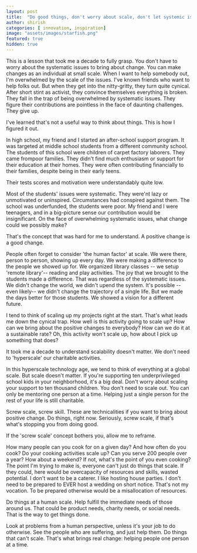 ```yaml
---
layout: post
title:  "Do good things, don't worry about scale, don't let systemic issues stop you"
author: shirish
categories: [ innovation, inspiration]
image: "assets/images/starfish.png"
featured: true
hidden: true
---
```


This is a lesson that took me a decade to fully grasp. You don't have to worry about the systematic issues to bring about change. You can make changes as an individual at small scale. When I want to help somebody out, I'm overwhelmed by the scale of the issues. I've known friends who want to help folks out. But when they get into the nitty-gritty, they turn quite cynical. After short stint as activist, they convince themselves everything is broken. They fall in the trap of being overwhelmed by systematic issues. They figure their contributions are pointless in the face of daunting challenges. They give up.

I've learned that's not a useful way to think about things. This is how I figured it out.

In high school, my friend and I started an after-school support program. It was targeted at middle school students from a different community school.
 The students of this school were children of carpet factory laborers. They came frompoor families. They didn't find much enthusiasm or support for their education at their homes. They were often contributing financially to their families, despite being in their early teens.

 Their tests scores and motivation were understandably quite low.

Most of the students' issues were systematic. They were'nt lazy or unmotivated or uninspired. Circumstances had conspired against them. The school was underfunded, the students were poor. My friend and I were teenagers, and in a big-picture sense our contribution would be insignificant. On the face of overwhelming systematic issues, what change could we possibly make?

That's the concept that was hard for me to understand. A positive change is a good change.

People often forget to consider 'the human factor' at scale. We were there, person to person, showing up every day. We were making a difference to the people we showed up for. We organized library classes -- we setup 'remote library'-- reading and play activities. The joy that we brought to the students made a difference. That was regardless of the systematic issues. We didn't change the world, we didn't upend the system. It's possible -- even likely-- we didn't change the trajectory of a single life. But we made the days better for those students. We showed a vision for a different future.

I tend to think of scaling up my projects right at the start. That's what leads me down the cynical trap. How well is this activity going to scale up? How can we bring about the positive changes to everybody? How can we do it at a sustainable rate? Oh, this activity won't scale up, how about I pick up something that does?

It took me a decade to understand scalability doesn't matter. We don't need to 'hyperscale' our charitable activities.

In this hyperscale technology age, we tend to think of everything at a global scale. But scale doesn't matter. If you're supporting ten underprivileged school kids in your neighborhood, it's a big deal. Don't worry about scaling your support to ten thousand children. You don't need to scale out. You can only be mentoring one person at a time. Helping just a single person for the rest of your life is still charitable.

Screw scale, screw skill. These are technicalities if you want to bring about positive change. Do things, right now. Seriously, screw scale, if that's what's stopping you from doing good.

If the 'screw scale' concept bothers you, allow me to reframe.

How many people can you cook for on a given day? And how often do you cook? Do your cooking activities scale up? Can you serve 200 people over a year? How about a weekend? If not, what's the point of you even cooking? The point I'm trying to make is, everyone can't just do things that scale. If they could, here would be overcapacity of resources and skills, wasted potential. I don't want to be a caterer. I like hosting house parties. I don't need to be prepared to EVER host a wedding on short notice. That's not my vocation. To be prepared otherwise would be a misallocation of resources.

Do things at a human scale. Help fulfill the immediate needs of those around us. That could be product needs, charity needs, or social needs. That is the way to get things done. 

Look at problems from a human perspective, unless it's your job to do otherwise. See the people who are suffering, and just help them. Do things that can't scale. That's what brings real change: helping people one person at a time.